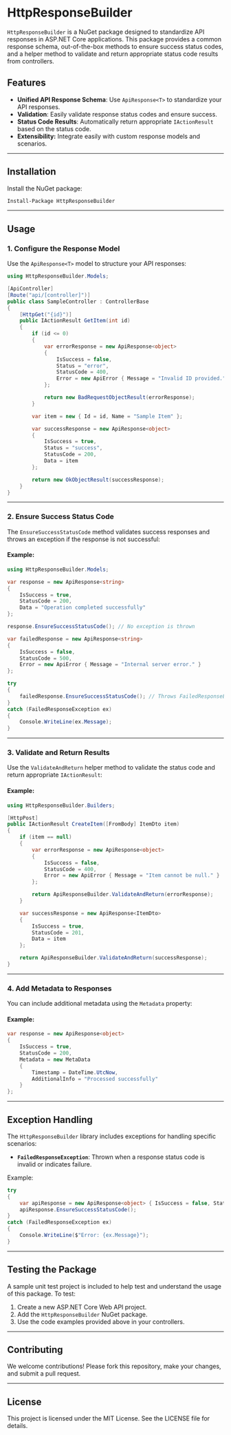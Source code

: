 # HttpResponseBuilder

`HttpResponseBuilder` is a NuGet package designed to standardize API responses in ASP.NET Core applications. 
This package provides a common response schema, out-of-the-box methods to ensure success status codes, 
and a helper method to validate and return appropriate status code results from controllers.

## Features

- **Unified API Response Schema**: Use `ApiResponse<T>` to standardize your API responses.
- **Validation**: Easily validate response status codes and ensure success.
- **Status Code Results**: Automatically return appropriate `IActionResult` based on the status code.
- **Extensibility:** Integrate easily with custom response models and scenarios.

---

## Installation

Install the NuGet package:

```bash
Install-Package HttpResponseBuilder
```

---

## Usage

### 1. Configure the Response Model

Use the `ApiResponse<T>` model to structure your API responses:

```csharp
using HttpResponseBuilder.Models;

[ApiController]
[Route("api/[controller]")]
public class SampleController : ControllerBase
{
    [HttpGet("{id}")]
    public IActionResult GetItem(int id)
    {
        if (id <= 0)
        {
            var errorResponse = new ApiResponse<object>
            {
                IsSuccess = false,
                Status = "error",
                StatusCode = 400,
                Error = new ApiError { Message = "Invalid ID provided." }
            };

            return new BadRequestObjectResult(errorResponse);
        }

        var item = new { Id = id, Name = "Sample Item" };

        var successResponse = new ApiResponse<object>
        {
            IsSuccess = true,
            Status = "success",
            StatusCode = 200,
            Data = item
        };

        return new OkObjectResult(successResponse);
    }
}
```

---

### 2. Ensure Success Status Code

The `EnsureSuccessStatusCode` method validates success responses and throws an exception if the response is not successful:

#### Example:

```csharp
using HttpResponseBuilder.Models;

var response = new ApiResponse<string>
{
    IsSuccess = true,
    StatusCode = 200,
    Data = "Operation completed successfully"
};

response.EnsureSuccessStatusCode(); // No exception is thrown

var failedResponse = new ApiResponse<string>
{
    IsSuccess = false,
    StatusCode = 500,
    Error = new ApiError { Message = "Internal server error." }
};

try
{
    failedResponse.EnsureSuccessStatusCode(); // Throws FailedResponseException
}
catch (FailedResponseException ex)
{
    Console.WriteLine(ex.Message);
}
```

---

### 3. Validate and Return Results

Use the `ValidateAndReturn` helper method to validate the status code and return appropriate `IActionResult`:

#### Example:

```csharp
using HttpResponseBuilder.Builders;

[HttpPost]
public IActionResult CreateItem([FromBody] ItemDto item)
{
    if (item == null)
    {
        var errorResponse = new ApiResponse<object>
        {
            IsSuccess = false,
            StatusCode = 400,
            Error = new ApiError { Message = "Item cannot be null." }
        };

        return ApiResponseBuilder.ValidateAndReturn(errorResponse);
    }

    var successResponse = new ApiResponse<ItemDto>
    {
        IsSuccess = true,
        StatusCode = 201,
        Data = item
    };

    return ApiResponseBuilder.ValidateAndReturn(successResponse);
}
```

---

### 4. Add Metadata to Responses

You can include additional metadata using the `Metadata` property:

#### Example:

```csharp
var response = new ApiResponse<object>
{
    IsSuccess = true,
    StatusCode = 200,
    Metadata = new MetaData
    {
        Timestamp = DateTime.UtcNow,
        AdditionalInfo = "Processed successfully"
    }
};
```

---

## Exception Handling

The `HttpResponseBuilder` library includes exceptions for handling specific scenarios:

- **`FailedResponseException`**: Thrown when a response status code is invalid or indicates failure.

Example:

```csharp
try
{
    var apiResponse = new ApiResponse<object> { IsSuccess = false, StatusCode = 404 };
    apiResponse.EnsureSuccessStatusCode();
}
catch (FailedResponseException ex)
{
    Console.WriteLine($"Error: {ex.Message}");
}
```

---

## Testing the Package

A sample unit test project is included to help test and understand the usage of this package. To test:

1. Create a new ASP.NET Core Web API project.
2. Add the `HttpResponseBuilder` NuGet package.
3. Use the code examples provided above in your controllers.

---

## Contributing

We welcome contributions! Please fork this repository, make your changes, and submit a pull request.

---

## License

This project is licensed under the MIT License. See the LICENSE file for details.


